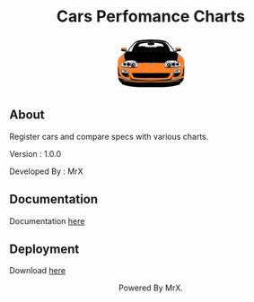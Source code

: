 <div align="center"><h1>Cars Perfomance Charts</h1></div>

<p align="center">
  <img src="icon.png">
</p>

<h2>About</h2>

<p>Register cars and compare specs with various charts.</p>
<p>Version : 1.0.0</p>
<p>Developed By : MrX</p>


<h2>Documentation</h2>

<p>Documentation <a href="#">here</a></p>


<h2>Deployment</h2>

<p>Download <a href="#">here</a></p>


<p align="center">Powered By MrX.</p>
